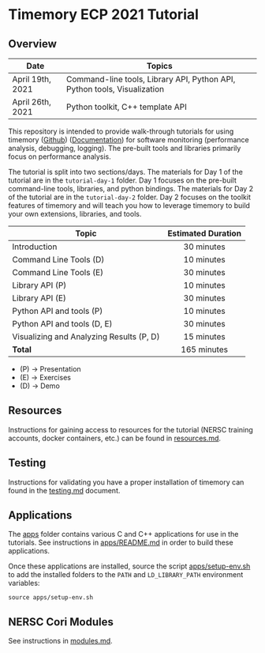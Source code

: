 # Timemory ECP 2021 Tutorial

## Overview

| Date             | Topics                                                                   |
| ---------------- | ------------------------------------------------------------------------ |
| April 19th, 2021 | Command-line tools, Library API, Python API, Python tools, Visualization |
| April 26th, 2021 | Python toolkit, C++ template API                                         |

This repository is intended to provide walk-through tutorials for using timemory ([Github](https://github.com/NERSC/timemory)) ([Documentation](https://timemory.readthedocs.io)) for software monitoring (performance analysis, debugging, logging).
The pre-built tools and libraries primarily focus on performance analysis.

The tutorial is split into two sections/days.
The materials for Day 1 of the tutorial are in the `tutorial-day-1` folder.
Day 1 focuses on the pre-built command-line tools, libraries, and python bindings.
The materials for Day 2 of the tutorial are in the `tutorial-day-2` folder.
Day 2 focuses on the toolkit features of timemory and will teach you how to leverage timemory
to build your own extensions, libraries, and tools.

| Topic                                    | Estimated Duration |
| ---------------------------------------- | :----------------: |
| Introduction                             |     30 minutes     |
| Command Line Tools (D)                   |     10 minutes     |
| Command Line Tools (E)                   |     30 minutes     |
| Library API (P)                          |     10 minutes     |
| Library API (E)                          |     30 minutes     |
| Python API and tools (P)                 |     10 minutes     |
| Python API and tools (D, E)              |     30 minutes     |
| Visualizing and Analyzing Results (P, D) |     15 minutes     |
| __Total__                                |    165 minutes     |

* (P) &#8594; Presentation
* (E) &#8594; Exercises
* (D) &#8594; Demo

## Resources

Instructions for gaining access to resources for the tutorial
(NERSC training accounts, docker containers, etc.) can be
found in [resources.md](resources.md).

## Testing

Instructions for validating you have a proper installation of timemory can
found in the [testing.md](testing.md) document.

## Applications

The [apps](apps) folder contains various C and C++ applications for use in the tutorials.
See instructions in [apps/README.md](apps/README.md) in order to build these applications.

Once these applications are installed, source the script [apps/setup-env.sh](apps/setup-env.sh)
to add the installed folders to the `PATH` and `LD_LIBRARY_PATH` environment variables:

```console
source apps/setup-env.sh
```

## NERSC Cori Modules

See instructions in [modules.md](modules.md).
